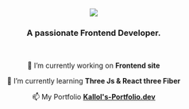 <h1 align="center">
    <img src="https://readme-typing-svg.herokuapp.com/?font=Righteous&size=35&center=true&vCenter=true&width=500&height=70&duration=4000&lines=Hi+There!+👋;+I'm+Kallol+Nath!;" />
</h1>

<h3 align="center">A passionate Frontend Developer.</h3>

<br/>

<div align="center">
 
 🔭 I’m currently working on **Frontend site**
 
 🌱 I’m currently learning **Three Js & React three Fiber**

 📫 My Portfolio **[Kallol's-Portfolio.dev](https://my-portfolio-taupe-six-27.vercel.app/)**

 </div>
